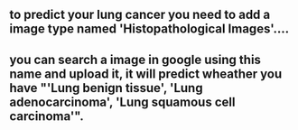 ## to predict your lung cancer you need to add a image type named 'Histopathological Images'....
## you can search a image in google using this name and upload it, it will predict wheather you have "'Lung benign tissue', 'Lung adenocarcinoma', 'Lung squamous cell carcinoma'".
